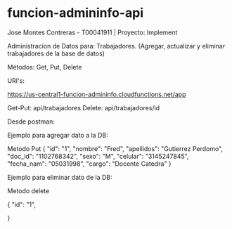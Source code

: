 # funcion-admininfo-api

Jose Montes Contreras - T00041911 | Proyecto: Implement


Administracion de Datos para: Trabajadores. (Agregar, actualizar y eliminar trabajadores de la base de datos)

Métodos: Get, Put, Delete

URI's:

https://us-central1-funcion-admininfo.cloudfunctions.net/app

Get-Put: api/trabajadores
Delete: api/trabajadores/id  

Desde postman:

Ejemplo para agregar dato a la DB:

Metodo Put
{
    "id": "1",
    "nombre": "Fred",
    "apellidos": "Gutierrez Perdomo",
    "doc_id": "1102768342",
    "sexo": "M",
    "celular": "3145247845",
    "fecha_nam": "05031998",
    "cargo": "Docente Catedra"
}

Ejemplo para eliminar dato de la DB:

Metodo delete

{
    "id": "1",
 
}

